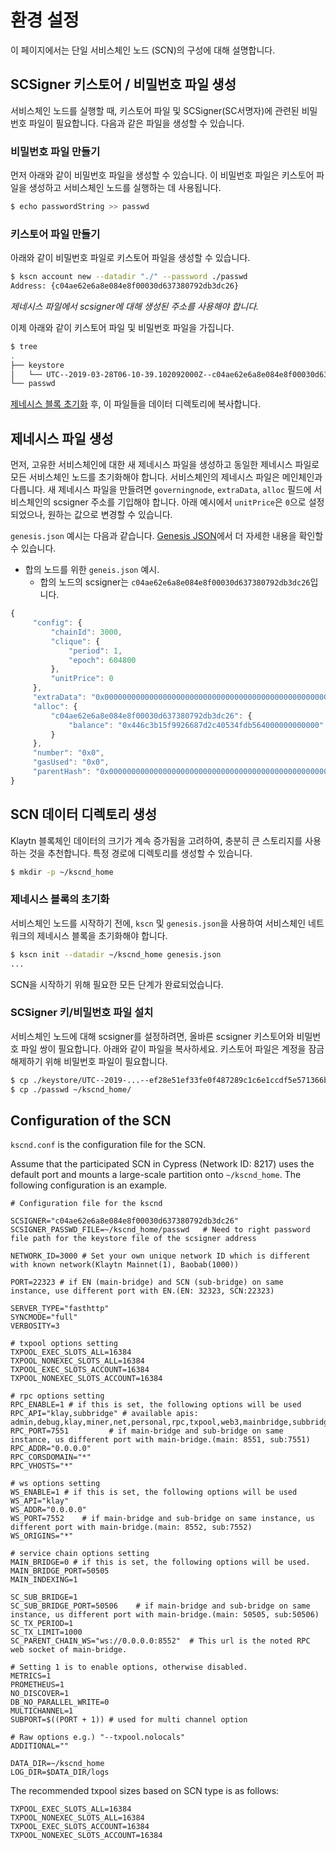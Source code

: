 # 환경 설정

이 페이지에서는 단일 서비스체인 노드 (SCN)의 구성에 대해 설명합니다.

## SCSigner 키스토어 / 비밀번호 파일 생성

서비스체인 노드를 실행할 때, 키스토어 파일 및 SCSigner(SC서명자)에 관련된 비밀번호 파일이 필요합니다. 다음과 같은 파일을 생성할 수 있습니다.

### 비밀번호 파일 만들기

먼저 아래와 같이 비밀번호 파일을 생성할 수 있습니다. 이 비밀번호 파일은 키스토어 파일을 생성하고 서비스체인 노드를 실행하는 데 사용됩니다.

```bash
$ echo passwordString >> passwd
```

### 키스토어 파일 만들기

아래와 같이 비밀번호 파일로 키스토어 파일을 생성할 수 있습니다.

```bash
$ kscn account new --datadir "./" --password ./passwd
Address: {c04ae62e6a8e084e8f00030d637380792db3dc26}
```

_제네시스 파일에서 scsigner에 대해 생성된 주소를 사용해야 합니다._

이제 아래와 같이 키스토어 파일 및 비밀번호 파일을 가집니다.

```bash
$ tree
.
├── keystore
│   └── UTC--2019-03-28T06-10-39.102092000Z--c04ae62e6a8e084e8f00030d637380792db3dc26
└── passwd
```

[제네시스 블록 초기화](#initialization-of-a-genesis-block) 후, 이 파일들을 데이터 디렉토리에 복사합니다.

## 제네시스 파일 생성

먼저, 고유한 서비스체인에 대한 새 제네시스 파일을 생성하고 동일한 제네시스 파일로 모든 서비스체인 노드를 초기화해야 합니다. 서비스체인의 제네시스 파일은 메인체인과 다릅니다. 새 제네시스 파일을 만들려면 `governingnode`, `extraData`, `alloc` 필드에 서비스체인의 scsigner 주소를 기입해야 합니다. 아래 예시에서 `unitPrice`은 `0`으로 설정되었으나, 원하는 값으로 변경할 수 있습니다.

`genesis.json` 예시는 다음과 같습니다. [Genesis JSON](../../genesis.md)에서 더 자세한 내용을 확인할 수 있습니다.

* 합의 노드를 위한 `geneis.json` 예시.
  * 합의 노드의 scsigner는 `c04ae62e6a8e084e8f00030d637380792db3dc26`입니다.

```javascript
{
     "config": {
         "chainId": 3000,
         "clique": {
             "period": 1,
             "epoch": 604800
         },
         "unitPrice": 0
     },
     "extraData": "0x0000000000000000000000000000000000000000000000000000000000000000c04ae62e6a8e084e8f00030d637380792db3dc260000000000000000000000000000000000000000000000000000000000000000000000000000000000000000000000000000000000000000000000000000000000",
     "alloc": {
         "c04ae62e6a8e084e8f00030d637380792db3dc26": {
             "balance": "0x446c3b15f9926687d2c40534fdb564000000000000"
         }
     },
     "number": "0x0",
     "gasUsed": "0x0",
     "parentHash": "0x0000000000000000000000000000000000000000000000000000000000000000"
}
```


## SCN 데이터 디렉토리 생성

Klaytn 블록체인 데이터의 크기가 계속 증가됨을 고려하여, 충분히 큰 스토리지를 사용하는 것을 추천합니다. 특정 경로에 디렉토리를 생성할 수 있습니다.

```bash
$ mkdir -p ~/kscnd_home
```

### 제네시스 블록의 초기화

서비스체인 노드를 시작하기 전에, `kscn` 및 `genesis.json`을 사용하여 서비스체인 네트워크의 제네시스 블록을 초기화해야 합니다.

```bash
$ kscn init --datadir ~/kscnd_home genesis.json
...
```

SCN을 시작하기 위해 필요한 모든 단계가 완료되었습니다.

### **SCSigner 키/비밀번호 파일 설치**

서비스체인 노드에 대해 scsigner를 설정하려면, 올바른 scsigner 키스토어와 비밀번호 파일 쌍이 필요합니다. 아래와 같이 파일을 복사하세요. 키스토어 파일은 계정을 잠금 해제하기 위해 비밀번호 파일이 필요합니다.

```bash
$ cp ./keystore/UTC--2019-...--ef28e51ef33fe0f487289c1c6e1ccdf5e571366b ~/kscnd_home/keystore
$ cp ./passwd ~/kscnd_home/
```

## Configuration of the SCN

`kscnd.conf` is the configuration file for the SCN.

Assume that the participated SCN in Cypress (Network ID: 8217) uses the default port and mounts a large-scale partition onto `~/kscnd_home`.  The following configuration is an example.

```
# Configuration file for the kscnd

SCSIGNER="c04ae62e6a8e084e8f00030d637380792db3dc26"
SCSIGNER_PASSWD_FILE=~/kscnd_home/passwd   # Need to right password file path for the keystore file of the scsigner address

NETWORK_ID=3000 # Set your own unique network ID which is different with known network(Klaytn Mainnet(1), Baobab(1000))

PORT=22323 # if EN (main-bridge) and SCN (sub-bridge) on same instance, use different port with EN.(EN: 32323, SCN:22323)

SERVER_TYPE="fasthttp"
SYNCMODE="full"
VERBOSITY=3

# txpool options setting
TXPOOL_EXEC_SLOTS_ALL=16384
TXPOOL_NONEXEC_SLOTS_ALL=16384
TXPOOL_EXEC_SLOTS_ACCOUNT=16384
TXPOOL_NONEXEC_SLOTS_ACCOUNT=16384

# rpc options setting
RPC_ENABLE=1 # if this is set, the following options will be used
RPC_API="klay,subbridge" # available apis: admin,debug,klay,miner,net,personal,rpc,txpool,web3,mainbridge,subbridge
RPC_PORT=7551         # if main-bridge and sub-bridge on same instance, us different port with main-bridge.(main: 8551, sub:7551)
RPC_ADDR="0.0.0.0"
RPC_CORSDOMAIN="*"
RPC_VHOSTS="*"

# ws options setting
WS_ENABLE=1 # if this is set, the following options will be used
WS_API="klay"
WS_ADDR="0.0.0.0"
WS_PORT=7552    # if main-bridge and sub-bridge on same instance, us different port with main-bridge.(main: 8552, sub:7552)
WS_ORIGINS="*"

# service chain options setting
MAIN_BRIDGE=0 # if this is set, the following options will be used.
MAIN_BRIDGE_PORT=50505
MAIN_INDEXING=1

SC_SUB_BRIDGE=1
SC_SUB_BRIDGE_PORT=50506    # if main-bridge and sub-bridge on same instance, us different port with main-bridge.(main: 50505, sub:50506)
SC_TX_PERIOD=1
SC_TX_LIMIT=1000
SC_PARENT_CHAIN_WS="ws://0.0.0.0:8552"  # This url is the noted RPC web socket of main-bridge.

# Setting 1 is to enable options, otherwise disabled.
METRICS=1
PROMETHEUS=1
NO_DISCOVER=1
DB_NO_PARALLEL_WRITE=0
MULTICHANNEL=1
SUBPORT=$((PORT + 1)) # used for multi channel option

# Raw options e.g.) "--txpool.nolocals"
ADDITIONAL=""

DATA_DIR=~/kscnd_home
LOG_DIR=$DATA_DIR/logs
```

The recommended txpool sizes based on SCN type is as follows:

```
TXPOOL_EXEC_SLOTS_ALL=16384
TXPOOL_NONEXEC_SLOTS_ALL=16384
TXPOOL_EXEC_SLOTS_ACCOUNT=16384
TXPOOL_NONEXEC_SLOTS_ACCOUNT=16384
```


